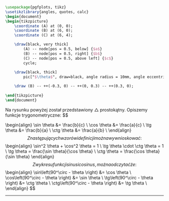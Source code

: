 ```tikz
\usepackage{pgfplots, tikz}
\usetikzlibrary{angles, quotes, calc}
\begin{document}
\begin{tikzpicture}
	\coordinate (A) at (0, 0);
	\coordinate (B) at (6, 0);
	\coordinate (C) at (6, 4);

	\draw[black, very thick]
		(A) -- node[pos = 0.5, below] {$a$}
		(B) -- node[pos = 0.5, right] {$b$}
		(C) -- node[pos = 0.5, above left] {$c$}
		cycle;
	
	\draw[black, thick]
		pic["$\theta$", draw=black, angle radius = 10mm, angle eccentricity=0.75] {angle=B--A--C};

	\draw (B) -- ++(-0.3, 0) -- ++(0, 0.3) -- ++(0.3, 0);
  
\end{tikzpicture}
\end{document}
```

Na rysunku powyżej został przedstawiony $\triangle$ prostokątny. Opiszemy funkcje trygonometryczne:
$$

\begin{align}
	\sin \theta &= \frac{b}{c} \\
	\cos \theta &= \frac{a}{c} \\
	\tg \theta &= \frac{b}{a} \\
	\ctg \theta &= \frac{a}{b} \\
\end{align}
$$
Z następujących wzorów i definicji można wywnioskować:
$$
\begin{align}
	\sin^2 \theta + \cos^2 \theta = 1 \\
	\tg \theta \cdot \ctg \theta = 1 \\
	\tg \theta = \frac{\sin \theta}{\cos \theta} \\
	\ctg \theta = \frac{\cos \theta}{\sin \theta}
\end{align}
$$
Z wykresu funkcji sinus i cosinus, można odczytać że:
$$
\begin{align}
	\sin\left(90^\circ - \theta \right) &= \cos \theta \\
	\cos\left(90^\circ - \theta \right) &= \sin \theta \\
	\tg\left(90^\circ - \theta \right) &= \ctg \theta \\
	\ctg\left(90^\circ - \theta \right) &= \tg \theta \\
\end{align}
$$

---
